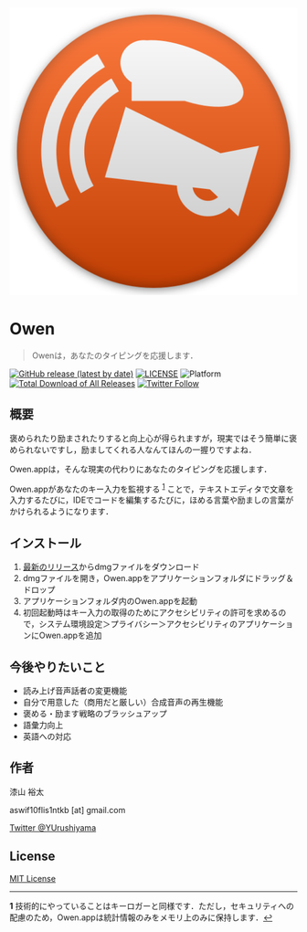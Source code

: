 ![Owen app icon](/AppIcon.png)

#  Owen

> Owenは，あなたのタイピングを応援します．

[![GitHub release (latest by date)](https://img.shields.io/github/v/release/urushiyama/Owen)](https://github.com/urushiyama/Owen/releases/latest)
[![LICENSE](https://img.shields.io/github/license/urushiyama/Owen)](https://github.com/urushiyama/Owen/tree/master/LICENSE)
![Platform](https://img.shields.io/badge/platform-macOS-lightgrey?style=flat)
[![Total Download of All Releases](https://img.shields.io/github/downloads/urushiyama/Owen/total)](https://github.com/urushiyama/Owen/releases)
[![Twitter Follow](https://img.shields.io/twitter/follow/YUrushiyama?style=social)](https://twitter.com/YUrushiyama)

## 概要

褒められたり励まされたりすると向上心が得られますが，現実ではそう簡単に褒められないですし，励ましてくれる人なんてほんの一握りですよね．

Owen.appは，そんな現実の代わりにあなたのタイピングを応援します．

Owen.appがあなたのキー入力を監視する <sup id="a1">[1](#f1)</sup> ことで，テキストエディタで文章を入力するたびに，IDEでコードを編集するたびに，ほめる言葉や励ましの言葉がかけられるようになります．

## インストール

1. [最新のリリース](https://github.com/urushiyama/Owen/releases/latest)からdmgファイルをダウンロード
2. dmgファイルを開き，Owen.appをアプリケーションフォルダにドラッグ＆ドロップ
3. アプリケーションフォルダ内のOwen.appを起動
4. 初回起動時はキー入力の取得のためにアクセシビリティの許可を求めるので，システム環境設定＞プライバシー＞アクセシビリティのアプリケーションにOwen.appを追加

## 今後やりたいこと

- 読み上げ音声話者の変更機能
- 自分で用意した（商用だと厳しい）合成音声の再生機能
- 褒める・励ます戦略のブラッシュアップ
- 語彙力向上
- 英語への対応

## 作者

漆山 裕太

aswif10flis1ntkb [at] gmail.com

[Twitter @YUrushiyama](https://twitter.com/YUrushiyama)

## License

[MIT License](https://github.com/urushiyama/Owen/tree/master/LICENSE)

---

<b id="f1">1</b> 技術的にやっていることはキーロガーと同様です．ただし，セキュリティへの配慮のため，Owen.appは統計情報のみをメモリ上のみに保持します．[↩](#a1)
